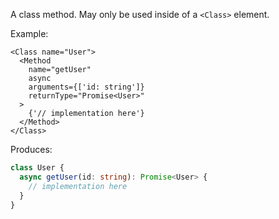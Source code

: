 A class method. May only be used inside of a `<Class>` element.

Example:

```tsx
<Class name="User">
  <Method
    name="getUser"
    async
    arguments={['id: string']}
    returnType="Promise<User>"
  >
    {'// implementation here'}
  </Method>
</Class>
```

Produces:

```ts
class User {
  async getUser(id: string): Promise<User> {
    // implementation here
  }
}
```
